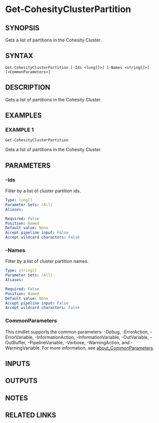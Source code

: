 
# Get-CohesityClusterPartition

## SYNOPSIS
Gets a list of partitions in the Cohesity Cluster.

## SYNTAX

```
Get-CohesityClusterPartition [-Ids <long[]>] [-Names <string[]>] [<CommonParameters>]
```

## DESCRIPTION
Gets a list of partitions in the Cohesity Cluster.

## EXAMPLES

### EXAMPLE 1
```
Get-CohesityClusterPartition
```

Gets a list of partitions in the Cohesity Cluster.

## PARAMETERS

### -Ids
Filter by a list of cluster partition ids.

```yaml
Type: long[]
Parameter Sets: (All)
Aliases:

Required: False
Position: Named
Default value: None
Accept pipeline input: False
Accept wildcard characters: False
```

### -Names
Filter by a list of cluster partition names.

```yaml
Type: string[]
Parameter Sets: (All)
Aliases:

Required: False
Position: Named
Default value: None
Accept pipeline input: False
Accept wildcard characters: False
```

### CommonParameters
This cmdlet supports the common parameters: -Debug, -ErrorAction, -ErrorVariable, -InformationAction, -InformationVariable, -OutVariable, -OutBuffer, -PipelineVariable, -Verbose, -WarningAction, and -WarningVariable. For more information, see [about_CommonParameters](http://go.microsoft.com/fwlink/?LinkID=113216).

## INPUTS

## OUTPUTS

## NOTES

## RELATED LINKS

